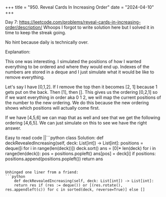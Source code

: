 +++
title = "950. Reveal Cards In Increasing Order"
date = "2024-04-10"
+++

Day 7: https://leetcode.com/problems/reveal-cards-in-increasing-order/description/
Whoops I forgot to write solution here but I solved it in time to keep the streak going.

No hint because daily is technically over.

Explanation:

This one was interesting. I simulated the positions of how I wanted everything to be ordered and where they would end up. Indexes of the numbers are stored in a deque and I just simulate what it would be like to remove everything.

Let's say I have [0,1,2]. If I remove the top then it becomes [2, 1] because 1 gets put on the back. Then [1], then []. This gives us the ordering [0,2,1] so if we want everything in order aka 0 1 2, we will map the current positions of the number to the new ordering. We do this because the new ordering shows which positions will actually come first.

If we have [4,5,6] we can map that as well and see that we get the following ordering [4,6,5]. We can just simulate on this to see we have the right answer.


Easy to read code
||```python
class Solution:
    def deckRevealedIncreasing(self, deck: List[int]) -> List[int]:
        positions = deque([i for i in range(len(deck))])
        deck.sort()
        ans = [0]* len(deck)
        for i in range(len(deck)):
            pos = positions.popleft()
            ans[pos] = deck[i]
            if positions:
                positions.append(positions.popleft())
        return ans
```

Unhinged one liner from a friend:
```python
    def deckRevealedIncreasing(self, deck: List[int]) -> List[int]:
    return res if (res := deque()) or [(res.rotate(), res.appendleft(c)) for c in sorted(deck, reverse=True)] else []
```